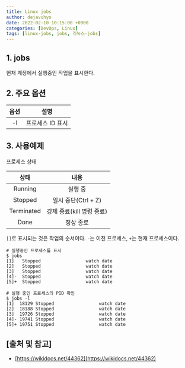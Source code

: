 ```yaml
---
title: Linux jobs
author: dejavuhyo
date: 2022-02-10 10:15:00 +0900
categories: [DevOps, Linux]
tags: [linux-jobs, jobs, 리눅스-jobs]
---
```


## 1. jobs
현재 계정에서 실행중인 작업을 표시한다.

## 2. 주요 옵션

| 옵션 | 설명 |
|:-----:|:-----:|
| -l | 프로세스 ID 표시 |

## 3. 사용예제
프로세스 상태

| 상태 | 내용 |
|:-----:|:-----:|
| Running | 실행 중 |
| Stopped | 일시 중단(Ctrl + Z) |
| Terminated | 강제 종료(kill 명령 종료) |
| Done | 정상 종료 |

`[]`로 표시되는 것은 작업의 순서이다. `-`는 이전 프로세스, `+`는 현재 프로세스이다.

```shell
# 실행중인 프로세스를 표시 
$ jobs 
[1]   Stopped                 watch date
[2]   Stopped                 watch date
[3]   Stopped                 watch date
[4]-  Stopped                 watch date
[5]+  Stopped                 watch date

# 실행 중인 프로세스의 PID 확인 
$ jobs -l
[1]  18129 Stopped                 watch date
[2]  18188 Stopped                 watch date
[3]  19726 Stopped                 watch date
[4]- 19741 Stopped                 watch date
[5]+ 19751 Stopped                 watch date
```

## [출처 및 참고]
* [https://wikidocs.net/44362](https://wikidocs.net/44362)
